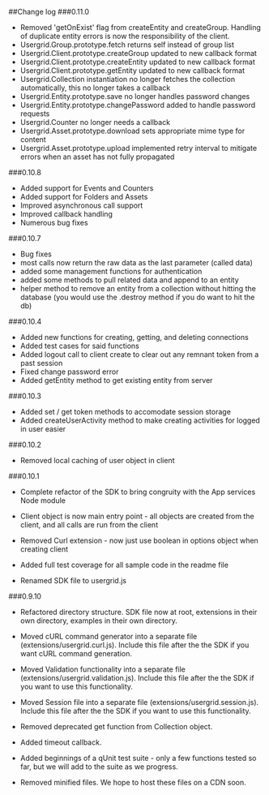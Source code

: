 ##Change log
###0.11.0
- Removed 'getOnExist' flag from createEntity and createGroup. Handling of duplicate entity errors is now the responsibility of the client.
- Usergrid.Group.prototype.fetch returns self instead of group list
- Usergrid.Client.prototype.createGroup updated to new callback format
- Usergrid.Client.prototype.createEntity updated to new callback format
- Usergrid.Client.prototype.getEntity updated to new callback format
- Usergrid.Collection instantiation no longer fetches the collection automatically, this no longer takes a callback
- Usergrid.Entity.prototype.save no longer handles password changes
- Usergrid.Entity.prototype.changePassword added to handle password requests
- Usergrid.Counter no longer needs a callback
- Usergrid.Asset.prototype.download sets appropriate mime type for content
- Usergrid.Asset.prototype.upload implemented retry interval to mitigate errors when an asset has not fully propagated
 
 
###0.10.8
- Added support for Events and Counters
- Added support for Folders and Assets
- Improved asynchronous call support
- Improved callback handling
- Numerous bug fixes

###0.10.7
- Bug fixes
- most calls now return the raw data as the last parameter (called data)
- added some management functions for authentication
- added some methods to pull related data and append to an entity
- helper method to remove an entity from a collection without hitting the database (you would use the .destroy method if you do want to hit the db)

###0.10.4

- Added new functions for creating, getting, and deleting connections
- Added test cases for said functions
- Added logout call to client create to clear out any remnant token from a past session
- Fixed change password error
- Added getEntity method to get existing entity from server

###0.10.3

- Added set / get token methods to accomodate session storage
- Added createUserActivity method to make creating activities for logged in user easier

###0.10.2

- Removed local caching of user object in client

###0.10.1

- Complete refactor of the SDK to bring congruity with the App services Node module

- Client object is now main entry point - all objects are created from the client, and all calls are run from the client

- Removed Curl extension - now just use boolean in options object when creating client

- Added full test coverage for all sample code in the readme file

- Renamed SDK file to usergrid.js


###0.9.10

- Refactored directory structure.  SDK file now at root, extensions in their own directory, examples in their own directory.

- Moved cURL command generator into a separate file (extensions/usergrid.curl.js).  Include this file after the the SDK if you want cURL command generation.

- Moved Validation functionality into a separate file (extensions/usergrid.validation.js). Include this file after the the SDK if you want to use this functionality.

- Moved Session file into a separate file (extensions/usergrid.session.js). Include this file after the the SDK if you want to use this functionality.

- Removed deprecated get function from Collection object.

- Added timeout callback.

- Added beginnings of a qUnit test suite - only a few functions tested so far, but we will add to the suite as we progress.

- Removed minified files.  We hope to host these files on a CDN soon.

